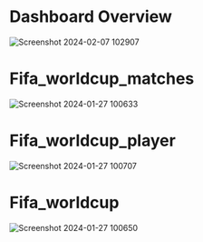 # Dashboard Overview
![Screenshot 2024-02-07 102907](https://github.com/VishalDubey9/Fifa_world_cup/assets/154626826/374054c4-bca2-485a-a4c0-83984a696039)


# Fifa_worldcup_matches
![Screenshot 2024-01-27 100633](https://github.com/VishalDubey9/Fifa_world_cup/assets/154626826/f82333e5-076d-46d7-a52e-bfbe94fe8a25)

# Fifa_worldcup_player
![Screenshot 2024-01-27 100707](https://github.com/VishalDubey9/Fifa_world_cup/assets/154626826/d1d2db91-e8aa-4e7f-972b-a49155647f56)

# Fifa_worldcup
![Screenshot 2024-01-27 100650](https://github.com/VishalDubey9/Fifa_world_cup/assets/154626826/29f59ef3-c181-4860-b8fa-b389a904d34a)
